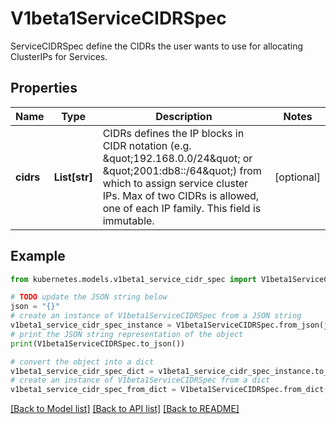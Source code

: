 # V1beta1ServiceCIDRSpec

ServiceCIDRSpec define the CIDRs the user wants to use for allocating ClusterIPs for Services.

## Properties

Name | Type | Description | Notes
------------ | ------------- | ------------- | -------------
**cidrs** | **List[str]** | CIDRs defines the IP blocks in CIDR notation (e.g. \&quot;192.168.0.0/24\&quot; or \&quot;2001:db8::/64\&quot;) from which to assign service cluster IPs. Max of two CIDRs is allowed, one of each IP family. This field is immutable. | [optional] 

## Example

```python
from kubernetes.models.v1beta1_service_cidr_spec import V1beta1ServiceCIDRSpec

# TODO update the JSON string below
json = "{}"
# create an instance of V1beta1ServiceCIDRSpec from a JSON string
v1beta1_service_cidr_spec_instance = V1beta1ServiceCIDRSpec.from_json(json)
# print the JSON string representation of the object
print(V1beta1ServiceCIDRSpec.to_json())

# convert the object into a dict
v1beta1_service_cidr_spec_dict = v1beta1_service_cidr_spec_instance.to_dict()
# create an instance of V1beta1ServiceCIDRSpec from a dict
v1beta1_service_cidr_spec_from_dict = V1beta1ServiceCIDRSpec.from_dict(v1beta1_service_cidr_spec_dict)
```
[[Back to Model list]](../README.md#documentation-for-models) [[Back to API list]](../README.md#documentation-for-api-endpoints) [[Back to README]](../README.md)


